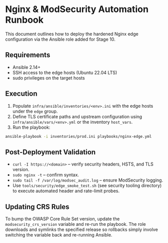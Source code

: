# Nginx & ModSecurity Automation Runbook

This document outlines how to deploy the hardened Nginx edge configuration via
the Ansible role added for Stage 10.

## Requirements

- Ansible 2.14+
- SSH access to the edge hosts (Ubuntu 22.04 LTS)
- sudo privileges on the target hosts

## Execution

1. Populate `infra/ansible/inventories/<env>.ini` with the edge hosts under the
   `edge` group.
2. Define TLS certificate paths and upstream configuration using
   `infra/ansible/vars/<env>.yml` or the inventory `host_vars`.
3. Run the playbook:

```bash
ansible-playbook -i inventories/prod.ini playbooks/nginx-edge.yml
```

## Post-Deployment Validation

- `curl -I https://<domain>` – verify security headers, HSTS, and TLS version.
- `sudo nginx -t` – confirm syntax.
- `sudo tail -f /var/log/modsec_audit.log` – ensure ModSecurity logging.
- Use `tools/security/edge_smoke_test.sh` (see security tooling directory) to
  execute automated header and rate-limit probes.

## Updating CRS Rules

To bump the OWASP Core Rule Set version, update the `modsecurity_crs_version`
variable and re-run the playbook. The role downloads and symlinks the specified
release so rollbacks simply involve switching the variable back and re-running
Ansible.
